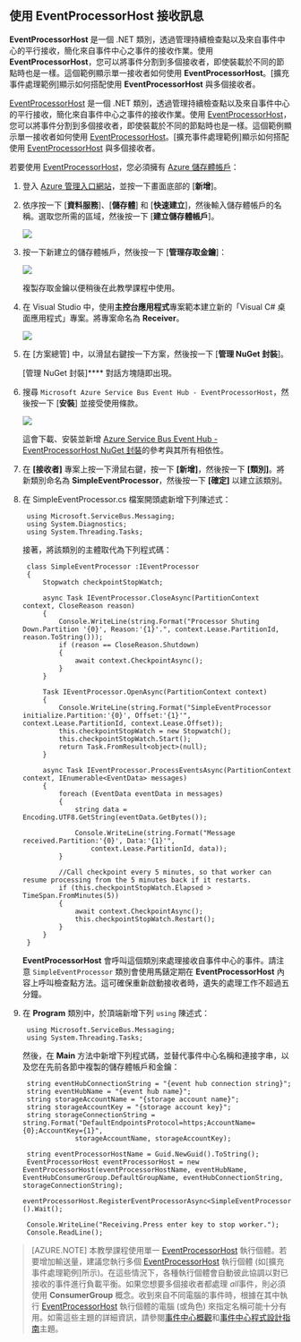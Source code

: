 ## 使用 EventProcessorHost 接收訊息

**EventProcessorHost** 是一個 .NET 類別，透過管理持續檢查點以及來自事件中心的平行接收，簡化來自事件中心之事件的接收作業。使用 **EventProcessorHost**，您可以將事件分割到多個接收者，即使裝載於不同的節點時也是一樣。這個範例顯示單一接收者如何使用 **EventProcessorHost**。[擴充事件處理範例]顯示如何搭配使用 **EventProcessorHost** 與多個接收者。

[EventProcessorHost] 是一個 .NET 類別，透過管理持續檢查點以及來自事件中心的平行接收，簡化來自事件中心之事件的接收作業。使用 [EventProcessorHost]，您可以將事件分割到多個接收者，即使裝載於不同的節點時也是一樣。這個範例顯示單一接收者如何使用 [EventProcessorHost]。[擴充事件處理範例]顯示如何搭配使用 [EventProcessorHost] 與多個接收者。

若要使用 [EventProcessorHost]，您必須擁有 [Azure 儲存體帳戶]：

1. 登入 [Azure 管理入口網站]，並按一下畫面底部的 [**新增**]。

2. 依序按一下 [**資料服務**]、[**儲存體**] 和 [**快速建立**]，然後輸入儲存體帳戶的名稱。選取您所需的區域，然後按一下 [**建立儲存體帳戶**]。

   	![][11]

3. 按一下新建立的儲存體帳戶，然後按一下 [**管理存取金鑰**]：

   	![][12]

	複製存取金鑰以便稍後在此教學課程中使用。

4. 在 Visual Studio 中，使用**主控台應用程式**專案範本建立新的「Visual C# 桌面應用程式」專案。將專案命名為 **Receiver**。

   	![][14]

5. 在 [方案總管] 中，以滑鼠右鍵按一下方案，然後按一下 [**管理 NuGet 封裝**]。

	[管理 NuGet 封裝]**** 對話方塊隨即出現。

6. 搜尋  `Microsoft Azure Service Bus Event Hub - EventProcessorHost`，然後按一下 [**安裝**] 並接受使用條款。

	![][13]

	這會下載、安裝並新增 <a href="https://www.nuget.org/packages/Microsoft.Azure.ServiceBus.EventProcessorHost">Azure Service Bus Event Hub - EventProcessorHost NuGet 封裝</a>的參考與其所有相依性。

7. 在 **[接收者]** 專案上按一下滑鼠右鍵，按一下 **[新增]**，然後按一下 **[類別]**。將新類別命名為 **SimpleEventProcessor**，然後按一下 **[確定]** 以建立該類別。 

8. 在 SimpleEventProcessor.cs 檔案開頭處新增下列陳述式：

		using Microsoft.ServiceBus.Messaging;
		using System.Diagnostics;
		using System.Threading.Tasks;

	接著，將該類別的主體取代為下列程式碼：

		class SimpleEventProcessor :IEventProcessor
	    {
	        Stopwatch checkpointStopWatch;

	        async Task IEventProcessor.CloseAsync(PartitionContext context, CloseReason reason)
	        {
	            Console.WriteLine(string.Format("Processor Shuting Down.Partition '{0}', Reason:'{1}'.", context.Lease.PartitionId, reason.ToString()));
	            if (reason == CloseReason.Shutdown)
	            {
	                await context.CheckpointAsync();
	            }
	        }

	        Task IEventProcessor.OpenAsync(PartitionContext context)
	        {
	            Console.WriteLine(string.Format("SimpleEventProcessor initialize.Partition:'{0}', Offset:'{1}'", context.Lease.PartitionId, context.Lease.Offset));
	            this.checkpointStopWatch = new Stopwatch();
	            this.checkpointStopWatch.Start();
	            return Task.FromResult<object>(null);
	        }

	        async Task IEventProcessor.ProcessEventsAsync(PartitionContext context, IEnumerable<EventData> messages)
	        {
	            foreach (EventData eventData in messages)
	            {
	                string data = Encoding.UTF8.GetString(eventData.GetBytes());

	                Console.WriteLine(string.Format("Message received.Partition:'{0}', Data:'{1}'",
	                    context.Lease.PartitionId, data));
	            }

	            //Call checkpoint every 5 minutes, so that worker can resume processing from the 5 minutes back if it restarts.
	            if (this.checkpointStopWatch.Elapsed > TimeSpan.FromMinutes(5))
                {
                    await context.CheckpointAsync();
                    this.checkpointStopWatch.Restart();
                }
	        }
	    }

	**EventProcessorHost** 會呼叫這個類別來處理接收自事件中心的事件。請注意 `SimpleEventProcessor` 類別會使用馬錶定期在 **EventProcessorHost** 內容上呼叫檢查點方法。這可確保重新啟動接收者時，遺失的處理工作不超過五分鐘。

9. 在 **Program** 類別中，於頂端新增下列  `using` 陳述式：

		using Microsoft.ServiceBus.Messaging;
		using System.Threading.Tasks;

	然後，在 **Main** 方法中新增下列程式碼，並替代事件中心名稱和連接字串，以及您在先前各節中複製的儲存體帳戶和金鑰：

		string eventHubConnectionString = "{event hub connection string}";
        string eventHubName = "{event hub name}";
        string storageAccountName = "{storage account name}";
        string storageAccountKey = "{storage account key}";
        string storageConnectionString = string.Format("DefaultEndpointsProtocol=https;AccountName={0};AccountKey={1}",
                    storageAccountName, storageAccountKey);

        string eventProcessorHostName = Guid.NewGuid().ToString();
        EventProcessorHost eventProcessorHost = new EventProcessorHost(eventProcessorHostName, eventHubName, EventHubConsumerGroup.DefaultGroupName, eventHubConnectionString, storageConnectionString);
        eventProcessorHost.RegisterEventProcessorAsync<SimpleEventProcessor>().Wait();

        Console.WriteLine("Receiving.Press enter key to stop worker.");
        Console.ReadLine();

> [AZURE.NOTE] 本教學課程使用單一 [EventProcessorHost] 執行個體。若要增加輸送量，建議您執行多個 [EventProcessorHost] 執行個體 (如[擴充事件處理範例]所示)。在這些情況下，各種執行個體會自動彼此協調以對已接收的事件進行負載平衡。如果您想要多個接收者都處理 *all*事件，則必須使用 **ConsumerGroup** 概念。收到來自不同電腦的事件時，根據在其中執行 [EventProcessorHost] 執行個體的電腦 (或角色) 來指定名稱可能十分有用。如需這些主題的詳細資訊，請參閱[事件中心概觀]和[事件中心程式設計指南]主題。

<!-- Links -->
[事件中心概觀]: http://msdn.microsoft.com/library/azure/dn836025.aspx
[向外延展的事件處理]: https://code.msdn.microsoft.com/windowsazure/Service-Bus-Event-Hub-45f43fc3
[Azure 儲存體帳戶]: http://azure.microsoft.com/documentation/articles/storage-create-storage-account/
[EventProcessorHost]: http://msdn.microsoft.com/library/azure/microsoft.servicebus.messaging.eventprocessorhost(v=azure.95).aspx
[Azure 管理入口網站]: http://manage.windowsazure.com

<!-- Images -->

[11]: ./media/service-bus-event-hubs-getstarted/create-eph-csharp2.png
[12]: ./media/service-bus-event-hubs-getstarted/create-eph-csharp3.png
[13]: ./media/service-bus-event-hubs-getstarted/create-eph-csharp1.png
[14]: ./media/service-bus-event-hubs-getstarted/create-sender-csharp1.png

[事件中心程式設計指南]: http://msdn.microsoft.com/library/azure/dn789972.aspx
<!--HONumber=52--> 
